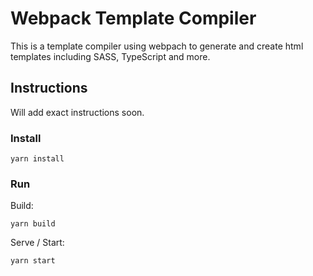 # Webpack Template Compiler
This is a template compiler using webpach to generate and create html templates including SASS, TypeScript and more.

## Instructions
Will add exact instructions soon. 

### Install
```
yarn install
```

### Run
Build:
```
yarn build
```

Serve / Start: 
```
yarn start
```